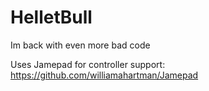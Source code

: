 # HelletBull
 
Im back with even more bad code

Uses Jamepad for controller support: https://github.com/williamahartman/Jamepad